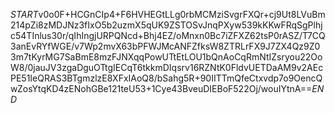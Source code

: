 $START$v0o0F+HCGnCIp4+F6HVHEGtLLg0rbMCMziSvgrFXQr+cj9Ut8LVuBm214pZi8zMDJNz3fIxO5b2uzmX5qUK9ZSTOSvJnqPXyw539kKKwFRqSgPlhjc54TInlus30r/qIhIngjURPQNcd+Bhj4EZ/oMnxn0Bc7iZFXZ62tsP0rASZ/T7CQ3anEvRYfWGE/v7Wp2mvX63bPFWJMcANFZfksW8ZTRLrFX9J7ZX4Qz9Z03m7tKyrMG7SaBmE8mzFJNXqqPowUTtEtLOU1bQnAoCqRmNtIZsryou22OoW8/0jauJV3zgaDguOTtgIECqT6tkkmDIqsrv16RZNtK0FldvUETDaAM9v2AEcPE51IeQRAS3BTgmzlzE8XFxIAoQ8/bSahg5R+90IITTmQfeCtxvdp7o9OencQwZosYtqKD4zENohGBe121teU53+1Cye43BveuDIEBoF522Oj/wouIYtnA==$END$